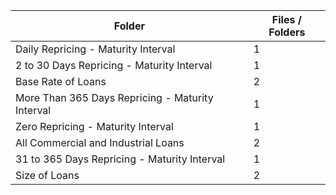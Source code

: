| Folder                                           |   Files / Folders |
|--------------------------------------------------|-------------------|
| Daily Repricing - Maturity Interval              |                 1 |
| 2 to 30 Days Repricing - Maturity Interval       |                 1 |
| Base Rate of Loans                               |                 2 |
| More Than 365 Days Repricing - Maturity Interval |                 1 |
| Zero Repricing - Maturity Interval               |                 1 |
| All Commercial and Industrial Loans              |                 2 |
| 31 to 365 Days Repricing - Maturity Interval     |                 1 |
| Size of Loans                                    |                 2 |